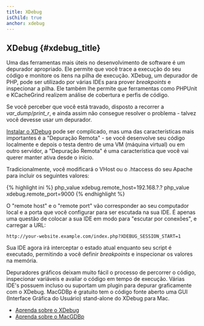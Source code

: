 ```yaml
---
title: XDebug
isChild: true
anchor: xdebug
---
```


## XDebug {#xdebug_title}

Uma das ferramentas mais úteis no desenvolvimento de software é um depurador apropriado. Ele permite que você trace a
execução do seu código e monitore os itens na pilha de execução. XDebug, um depurador de PHP, pode ser utilizado por
várias IDEs para prover *breakpoints* e inspecionar a pilha. Ele também lhe permite que ferramentas como PHPUnit e
KCacheGrind realizem análise de cobertura e perfis de código.

Se você perceber que você está travado, disposto a recorrer a *var_dump*/*print_r*, e ainda assim não consegue resolver
o problema - talvez você devesse usar um depurador.

[Instalar o XDebug][xdebug-install] pode ser complicado, mas uma das características mais importantes é a "Depuração
Remota" - se você desenvolve seu código localmente e depois o testa dentro de uma VM (máquina virtual) ou em outro
servidor, a "Depuração Remota" é uma característica que você vai querer manter ativa desde o início.

Tradicionalmente, você modificará o VHost ou o .htaccess do seu Apache para incluir os seguintes valores:

{% highlight ini %}
php_value xdebug.remote_host=192.168.?.?
php_value xdebug.remote_port=9000
{% endhighlight %}

O "remote host" e o "remote port" vão corresponder ao seu computador local e a porta que você configurar para ser
escutada na sua IDE. É apenas uma questão de colocar a sua IDE em modo para "escutar por conexões", e carregar a URL:

    http://your-website.example.com/index.php?XDEBUG_SESSION_START=1

Sua IDE agora irá interceptar o estado atual enquanto seu script é executado, permitindo a você definir *breakpoints*
e inspecionar os valores na memória.

Depuradores gráficos deixam muito fácil o processo de percorrer o código, inspecionar variáveis e avaliar o código em
tempo de execução. Várias IDE's possuem incluso ou suportam um plugin para depurar graficamente com o XDebug. MacGDBp é 
gratuito tem o código fonte aberto uma GUI (Interface Gráfica do Usuário) stand-alone do XDebug para Mac.

 * [Aprenda sobre o XDebug][xdebug-docs]
 * [Aprenda sobre o MacGDBp][macgdbp-install]

[xdebug-docs]: http://xdebug.org/docs/
[xdebug-install]: http://xdebug.org/docs/install
[macgdbp-install]: http://www.bluestatic.org/software/macgdbp/
